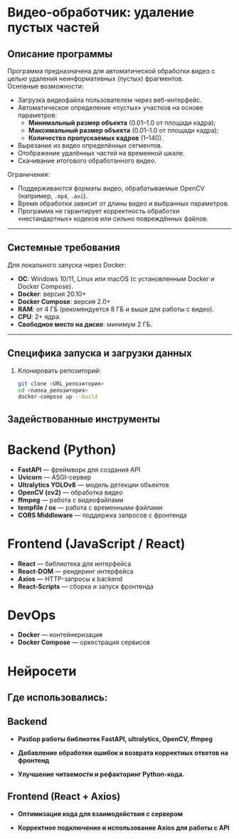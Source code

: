 # Видео-обработчик: удаление пустых частей

## Описание программы
Программа предназначена для автоматической обработки видео с целью удаления неинформативных (пустых) фрагментов.  
Основные возможности:
- Загрузка видеофайла пользователем через веб-интерфейс.
- Автоматическое определение «пустых» участков на основе параметров:
    - **Минимальный размер объекта** (0.01–1.0 от площади кадра);
    - **Максимальный размер объекта** (0.01–1.0 от площади кадра);
    - **Количество пропускаемых кадров** (1–140).
- Вырезание из видео определённых сегментов.
- Отображение удалённых частей на временной шкале.
- Скачивание итогового обработанного видео.

Ограничения:
- Поддерживаются форматы видео, обрабатываемые OpenCV (например, `.mp4`, `.avi`).
- Время обработки зависит от длины видео и выбранных параметров.
- Программа не гарантирует корректность обработки «нестандартных» кодеков или сильно повреждённых файлов.

---

## Системные требования

Для локального запуска через Docker:
- **ОС**: Windows 10/11, Linux или macOS (с установленным Docker и Docker Compose).
- **Docker**: версия 20.10+
- **Docker Compose**: версия 2.0+
- **RAM**: от 4 ГБ (рекомендуется 8 ГБ и выше для работы с видео).
- **CPU**: 2+ ядра.
- **Свободное место на диске**: минимум 2 ГБ.

---

##  Специфика запуска и загрузки данных

1. Клонировать репозиторий:
   ```bash
   git clone <URL_репозитория>
   cd <папка_репозитория>
   docker-compose up --build

## Задействованные инструменты
# Backend (Python)


* **FastAPI** — фреймворк для создания API
* **Uvicorn** — ASGI-сервер
* **Ultralytics YOLOv8** — модель детекции объектов
* **OpenCV (cv2)** — обработка видео
* **ffmpeg** — работа с видеофайлами
* **tempfile / os** — работа с временными файлами
* **CORS Middleware** — поддержка запросов с фронтенда

# Frontend (JavaScript / React)

* **React** — библиотека для интерфейса
* **React-DOM** — рендеринг интерфейса
* **Axios** — HTTP-запросы к backend
* **React-Scripts** — сборка и запуск фронтенда

# DevOps

* **Docker** — контейнеризация
* **Docker Compose** — оркестрация сервисов

# Нейросети

## Где использовались: 

## Backend

* **Разбор работы библиотек FastAPI, ultralytics, OpenCV, ffmpeg**

* **Добавление обработки ошибок и возврата корректных ответов на фронтенд**

* **Улучшение читаемости и рефакторинг Python-кода.**
## Frontend (React + Axios)

* **Оптимизация кода для взаимодействия с сервером**

* **Корректное подключение и использование Axios для работы с API**



